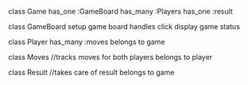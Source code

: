 class Game
 has_one :GameBoard
 has_many :Players
 has_one :result

class GameBoard
 setup game board
 handles click
 display game status
 
class Player
 has_many :moves
 belongs to game

class Moves
 //tracks moves for both players
 belongs to player

class Result
 //takes care of result
 belongs to game
  